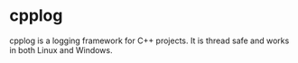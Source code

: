 # cpplog
cpplog is a logging framework for C++ projects. It is thread safe and works in both Linux and Windows.  